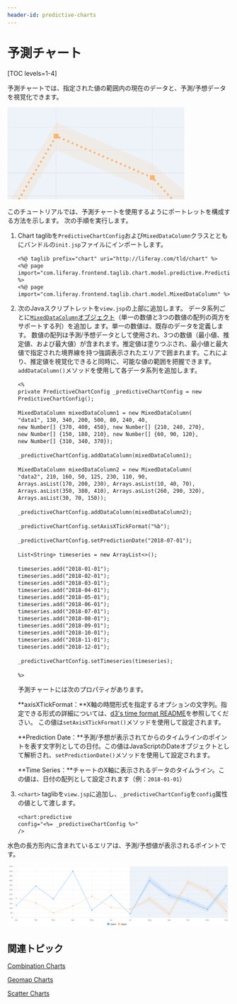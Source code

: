 ```yaml
---
header-id: predictive-charts
---
```


# 予測チャート

[TOC levels=1-4]

予測チャートでは、指定された値の範囲内の現在のデータと、予測/予想データを視覚化できます。

![図1：予測/予想データは、可能な値の強調表示されたエリアで囲まれています。](../../../images/chart-taglib-predictive-value-range.png)

このチュートリアルでは、予測チャートを使用するようにポートレットを構成する方法を示します。
次の手順を実行します。

1. Chart taglibを`PredictiveChartConfig`および`MixedDataColumn`クラスとともにバンドルの`init.jsp`ファイルにインポートします。

       <%@ taglib prefix="chart" uri="http://liferay.com/tld/chart" %>
       <%@ page import="com.liferay.frontend.taglib.chart.model.predictive.PredictiveChartConfig" %>
       <%@ page import="com.liferay.frontend.taglib.chart.model.MixedDataColumn" %>
   
2. 次のJavaスクリプトレットを`view.jsp`の上部に追加します。 データ系列ごとに[`MixedDataColumn`オブジェクト](@platform-ref@/7.1-latest/apps/frontend-taglib-1.0.1/javadocs/com/liferay/frontend/taglib/chart/model/MixedDataColumn.html)（単一の数値と3つの数値の配列の両方をサポートする列）を追加し ます。単一の数値は、既存のデータを定義します。
数値の配列は予測/予想データとして使用され、3つの数値（最小値、推定値、および最大値）が含まれます。推定値は塗りつぶされ、最小値と最大値で指定された境界線を持つ強調表示されたエリアで囲まれます。これにより、推定値を視覚化できると同時に、可能な値の範囲を把握できます。`addDataColumn()`メソッドを使用して各データ系列を追加します。

       <%
       private PredictiveChartConfig _predictiveChartConfig = new
       PredictiveChartConfig();
       
       MixedDataColumn mixedDataColumn1 = new MixedDataColumn(
       "data1", 130, 340, 200, 500, 80, 240, 40,
       new Number[] {370, 400, 450}, new Number[] {210, 240, 270},
       new Number[] {150, 180, 210}, new Number[] {60, 90, 120},
       new Number[] {310, 340, 370});
       
       _predictiveChartConfig.addDataColumn(mixedDataColumn1);
       
       MixedDataColumn mixedDataColumn2 = new MixedDataColumn(
       "data2", 210, 160, 50, 125, 230, 110, 90,
       Arrays.asList(170, 200, 230), Arrays.asList(10, 40, 70),
       Arrays.asList(350, 380, 410), Arrays.asList(260, 290, 320),
       Arrays.asList(30, 70, 150));
       
       _predictiveChartConfig.addDataColumn(mixedDataColumn2);
       
       _predictiveChartConfig.setAxisXTickFormat("%b");
       
       _predictiveChartConfig.setPredictionDate("2018-07-01");
       
       List<String> timeseries = new ArrayList<>();
       
       timeseries.add("2018-01-01");
       timeseries.add("2018-02-01");
       timeseries.add("2018-03-01");
       timeseries.add("2018-04-01");
       timeseries.add("2018-05-01");
       timeseries.add("2018-06-01");
       timeseries.add("2018-07-01");
       timeseries.add("2018-08-01");
       timeseries.add("2018-09-01");
       timeseries.add("2018-10-01");
       timeseries.add("2018-11-01");
       timeseries.add("2018-12-01");
       
       _predictiveChartConfig.setTimeseries(timeseries);
       
       %>
   
   予測チャートには次のプロパティがあります。

   **axisXTickFormat：**X軸の時間形式を指定するオプションの文字列。指定できる形式の詳細については、[d3's time format README](https://github.com/d3/d3-time-format/blob/master/README.md#locale_format)を参照してください。
この値は`setAxisXTickFormat()`メソッドを使用して設定されます。

   **Prediction Date：**予測/予想が表示されてからのタイムラインのポイントを表す文字列としての日付。この値はJavaScriptのDateオブジェクトとして解析され、`setPredictionDate()`メソッドを使用して設定されます。

   **Time Series：**チャートのX軸に表示されるデータのタイムライン。この値は、日付の配列として設定されます（例：`2018-01-01`）

3. `<chart>` taglibを`view.jsp`に追加し、`_predictiveChartConfig`を`config`属性の値として渡します。

       <chart:predictive
       config="<%= _predictiveChartConfig %>"
       />
   
水色の長方形内に含まれているエリアは、予測/予想値が表示されるポイントです。

![図2：予測チャートを使用すると、推定される将来のデータを既存のデータとともに視覚化できます。](../../../images/chart-taglib-predictive.png)

## 関連トピック

[Combination Charts](/docs/7-1/tutorials/-/knowledge_base/t/combination-charts)

[Geomap Charts](/docs/7-1/tutorials/-/knowledge_base/t/geomap-charts)

[Scatter Charts](/docs/7-1/tutorials/-/knowledge_base/t/scatter-charts)
